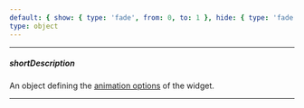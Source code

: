 ```yaml
---
default: { show: { type: 'fade', from: 0, to: 1 }, hide: { type: 'fade', to: 0 } }
type: object
---
```

---
##### shortDescription
An object defining the [animation options](/api-reference/50%20Common/Object%20Structures/animationConfig '/Documentation/ApiReference/Common/Object_Structures/animationConfig/') of the widget.

---
